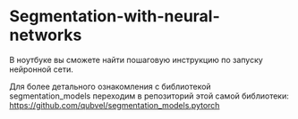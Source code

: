 # Segmentation-with-neural-networks

В ноутбуке вы сможете найти пошаговую инструкцию по запуску нейронной сети.

Для более детального ознакомления с библиотекой segmentation_models переходим в репозиторий этой самой библиотеки: https://github.com/qubvel/segmentation_models.pytorch
